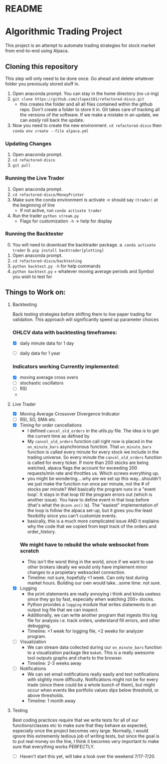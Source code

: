 # README

# Algorithmic Trading Project

This project is an attempt to automate trading strategies for stock market from end-to-end using Alpaca.


## Cloning this repository
This step will only need to be done once. Go ahead and delete whatever folder you previously stored stuff in. 
1. Open anaconda prompt. You can stay in the home directory (no `cd`-ing)
2. `git clone https://github.com/zlopez101/refactored-disco.git`
    * this creates the folder and all all files contained within the github repo. Don't create a folder to store it in. Git takes care of tracking all the versions of the software. If we make a mistake in an update, we can *easily* roll back the update. 
3. Now you need to create the new environment. `cd refactored-disco` then `conda env create --file alpaca.yml`
### Updating Changes

1. Open anaconda prompt.
2. `cd refactored-disco`
3. `git pull`

### Running the Live Trader

1. Open anaconda prompt.
2. `cd refactored-disco/MoneyPrinter`
4. Make sure the conda environment is activate → should say `(trader)` at the beginning of line
    - If not active, run `conda activate trader`
5. Run the trader `python stream.py` 
    - Flags for customization `-h` → help for display

### Running the Backtester
0. You will need to download the backtrader package.
    a. `conda activate trader`
    b. `pip install backtrader[plotting]`
1. Open anaconda prompt.
2. `cd refactored-disco/backtesting`
3. `python backtest.py -h` for help commands
4. `python backtest.py` + whatever moving average periods and Symbol you wish to test for

## Things to Work on:

1. Backtesting

    Back testing strategies before shifting them to live paper trading for validation. This approach will significantly speed up parameter choices

    ### OHLCV data with backtesting timeframes:
    - [x] daily minute data for 1 day 
    - [ ] daily data for 1 year
    

    ### Indicators working Currently implemented:
    - [x]  moving average cross overs
    - [ ]  stochastic oscillators
    - [ ]  RSI
    - 
2. Live Trader
    - [x]  Moving Average Crossover Divergence Indicator
    - [ ]  RSI, SO, SMA etc.
    - [X]  Timing for order cancellations
        * I defined `cancel_old_orders` in the utils.py file. The idea is to get the current time as defined by 
        * My `cancel_old_orders` function call right now is placed in the `on_minute_bars` asynchronous function. That `on_minute_bars` function is called every minute for every stock we include in the trading universe. So every minute the `cancel_old_orders` function is called for every ticker. If more than 200 stocks are being watched, alpaca flags the account for exceeding 200 requests/min rate and throttles us. Which screws everything up. 
        * you might be wondering....why are we set up this way...shouldn't we just make the function run once per minute, not the # of stocks per minute? Well basically the program runs in a "event loop'. It stays in that loop till the program errors out (which is another issue). You have to define event in that loop before (that's what the `@conn.on()` is). The "easiest" implementation of the loop is follow the alpaca set-up, but it gives you the least flexibility since you can't customize events.
        * basically, this is a much more complicated issue AND it explains why the code that we copied from kept track of the orders and order_history.
        ### We might have to rebuild the whole websocket from scratch
        * This isn't the worst thing in the world, since if we want to use other brokers ideally we would only have implement minor changes to a propietary websocket connection. 
        * Timeline: not sure, hopefully <1 week. Can only test during market hours. Building our own would take...some time. not sure.
    - [x]  Logging
        * the print statements are really annoying i think and kinda useless since they go by fast, especially when watching 200+ stocks. 
        * Python provides a `logging` module that writes statements to an output log file that we can inspect. 
        * Additionally, we can write another program that ingests this log file for analysis i.e. track orders, understand fill errors, and other debugging.
        * Timeline: <1 week for logging file, <2 weeks for analyzer program.
    - [ ]  Visualization
        * We can stream data collected during our `on_minute_bars` function to a visualization package like `bokeh`. This is a really awesome tool outputs graphs and charts to the browser. 
        * Timeline: 2-3 weeks away
    - [ ] Notifications
        * We can set email notifications really easily and text notifications with slightly more difficulty. Notifications might not be for every trade (since there could be a whole bunch of them), but might occur when events like portfolio values dips below threshold, or above thresholds. 
        * Timeline: 1 month away
3. Testing

    Best coding practices require that we write tests for all of our functions/classes etc to make sure that they behave as expected, especially once the project becomes very large. Normally, I would ignore this extrememly tedious job of writing tests, but since the goal is to put real money on the line, I think it becomes very important to make sure that everything works PERFECTLY. 
    - [ ]  Haven't start this yet, will take a look over the weekend 7/17-7/20.
